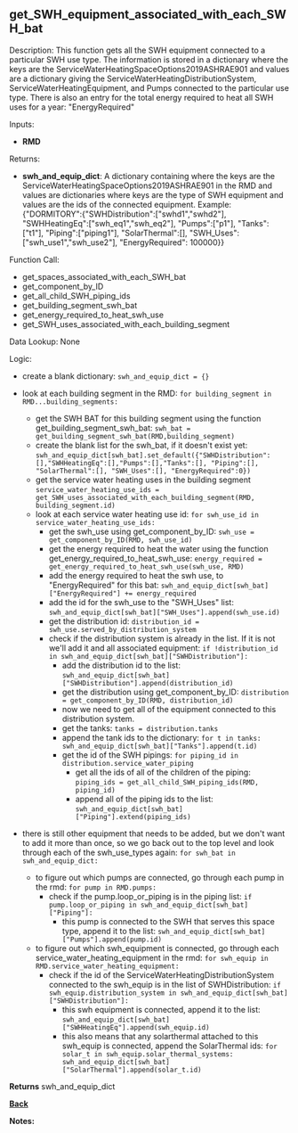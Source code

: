 ## get_SWH_equipment_associated_with_each_SWH_bat

Description: This function gets all the SWH equipment connected to a particular SWH use type.  The information is stored in a dictionary where the keys are the ServiceWaterHeatingSpaceOptions2019ASHRAE901 and values are a dictionary giving the ServiceWaterHeatingDistributionSystem, ServiceWaterHeatingEquipment, and Pumps connected to the particular use type.  There is also an entry for the total energy required to heat all SWH uses for a year: "EnergyRequired"   

Inputs:
- **RMD**

Returns:
- **swh_and_equip_dict**: A dictionary containing where the keys are the ServiceWaterHeatingSpaceOptions2019ASHRAE901 in the RMD and values are dictionaries where keys are the type of SWH equipment and values are the ids of the connected equipment.  Example:  
{"DORMITORY":{"SWHDistribution":["swhd1","swhd2"], "SWHHeatingEq":["swh_eq1","swh_eq2"], "Pumps":["p1"], "Tanks":["t1"], "Piping":["piping1"], "SolarThermal":[], "SWH_Uses":["swh_use1","swh_use2"], "EnergyRequired": 100000}}

Function Call:

- get_spaces_associated_with_each_SWH_bat  
- get_component_by_ID  
- get_all_child_SWH_piping_ids  
- get_building_segment_swh_bat  
- get_energy_required_to_heat_swh_use  
- get_SWH_uses_associated_with_each_building_segment  

Data Lookup: None

Logic:

- create a blank dictionary: `swh_and_equip_dict = {}`
- look at each building segment in the RMD: `for building_segment in RMD...building_segments:`
    - get the SWH BAT for this building segment using the function get_building_segment_swh_bat: `swh_bat = get_building_segment_swh_bat(RMD,building_segment)`
    - create the blank list for the swh_bat, if it doesn't exist yet: `swh_and_equip_dict[swh_bat].set_default({"SWHDistribution":[],"SWHHeatingEq":[],"Pumps":[],"Tanks":[], "Piping":[], "SolarThermal":[], "SWH_Uses":[], "EnergyRequired":0})`
    - get the service water heating uses in the building segment `service_water_heating_use_ids = get_SWH_uses_associated_with_each_building_segment(RMD, building_segment.id)`
    - look at each service water heating use id: `for swh_use_id in service_water_heating_use_ids:`
        - get the swh_use using get_component_by_ID: `swh_use = get_component_by_ID(RMD, swh_use_id)`
        - get the energy required to heat the water using the function get_energy_required_to_heat_swh_use: `energy_required = get_energy_required_to_heat_swh_use(swh_use, RMD)`
        - add the energy required to heat the swh use, to "EnergyRequired" for this bat: `swh_and_equip_dict[swh_bat]["EnergyRequired"] += energy_required`
        - add the id for the swh_use to the "SWH_Uses" list: `swh_and_equip_dict[swh_bat]["SWH_Uses"].append(swh_use.id)`
        - get the distribution id: `distribution_id = swh_use.served_by_distribution_system`
        - check if the distribution system is already in the list.  If it is not we'll add it and all associated equipment: `if !distribution_id in swh_and_equip_dict[swh_bat]["SWHDistribution"]:`
            - add the distribution id to the list: `swh_and_equip_dict[swh_bat]["SWHDistribution"].append(distribution_id)`
            - get the distribution using get_component_by_ID: `distribution = get_component_by_ID(RMD, distribution_id)`
            - now we need to get all of the equipment connected to this distribution system.
            - get the tanks: `tanks = distribution.tanks`
            - append the tank ids to the dictionary: `for t in tanks:  swh_and_equip_dict[swh_bat]["Tanks"].append(t.id)`
            - get the id of the SWH pipings: `for piping_id in distribution.service_water_piping`
                - get all the ids of all of the children of the piping: `piping_ids = get_all_child_SWH_piping_ids(RMD, piping_id)`
                - append all of the piping ids to the list: `swh_and_equip_dict[swh_bat]["Piping"].extend(piping_ids)`

- there is still other equipment that needs to be added, but we don't want to add it more than once, so we go back out to the top level and look through each of the swh_use_types again: `for swh_bat in swh_and_equip_dict:`
    - to figure out which pumps are connected, go through each pump in the rmd: `for pump in RMD.pumps:`
        - check if the pump.loop_or_piping is in the piping list: `if pump.loop_or_piping in swh_and_equip_dict[swh_bat]["Piping"]:`
            - this pump is connected to the SWH that serves this space type, append it to the list: `swh_and_equip_dict[swh_bat]["Pumps"].append(pump.id)`
    - to figure out which swh_equipment is connected, go through each service_water_heating_equipment in the rmd: `for swh_equip in RMD.service_water_heating_equipment:`
        - check if the id of the ServiceWaterHeatingDistributionSystem connected to the swh_equip is in the list of SWHDistribution: `if swh_equip.distribution_system in swh_and_equip_dict[swh_bat]["SWHDistribution"]:`
            - this swh equipment is connected, append it to the list: `swh_and_equip_dict[swh_bat]["SWHHeatingEq"].append(swh_equip.id)`
            - this also means that any solarthermal attached to this swh_equip is connected, append the SolarThermal ids: `for solar_t in swh_equip.solar_thermal_systems: swh_and_equip_dict[swh_bat]["SolarThermal"].append(solar_t.id)`


**Returns** swh_and_equip_dict

**[Back](../_toc.md)**

**Notes:**
